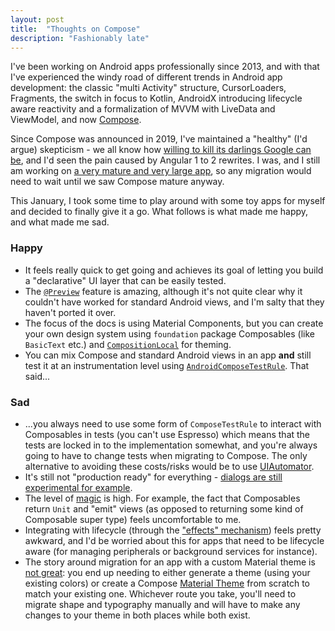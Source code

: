 ```yaml
---
layout: post
title:  "Thoughts on Compose"
description: "Fashionably late"
---
```


I've been working on Android apps professionally since 2013, and with that I've experienced the windy road of different trends in Android app development: the classic "multi Activity" structure, CursorLoaders, Fragments, the switch in focus to Kotlin, AndroidX introducing lifecycle aware reactivity and a formalization of MVVM with LiveData and ViewModel, and now [Compose](https://developer.android.com/compose).

Since Compose was announced in 2019, I've maintained a "healthy" (I'd argue) skepticism - we all know how [willing to kill its darlings Google can be](https://killedbygoogle.com/), and I'd seen the pain caused by Angular 1 to 2 rewrites. I was, and I still am working on [a very mature and very large app](https://github.com/getodk/collect/), so any migration would need to wait until we saw Compose mature anyway.

This January, I took some time to play around with some toy apps for myself and decided to finally give it a go. What follows is what made me happy, and what made me sad.

### Happy
- It feels really quick to get going and achieves its goal of letting you build a "declarative" UI layer that can be easily tested.
- The [`@Preview`](https://developer.android.com/develop/ui/compose/tooling/previews) feature is amazing, although it's not quite clear why it couldn't have worked for standard Android views, and I'm salty that they haven't ported it over.
- The focus of the docs is using Material Components, but you can create your own design system using `foundation` package Composables (like `BasicText` etc.) and [`CompositionLocal`](https://developer.android.com/develop/ui/compose/compositionlocal) for theming.
- You can mix Compose and standard Android views in an app **and** still test it at an instrumentation level using [`AndroidComposeTestRule`](https://developer.android.com/reference/kotlin/androidx/compose/ui/test/junit4/AndroidComposeTestRule). That said...
### Sad
- ...you always need to use some form of `ComposeTestRule` to interact with Composables in tests (you can't use Espresso) which means that the tests are locked in to the implementation somewhat, and you're always going to have to change tests when migrating to Compose. The only alternative to avoiding these costs/risks would be to use [UIAutomator](https://developer.android.com/training/testing/other-components/ui-automator).
- It's still not "production ready" for everything - [dialogs are still experimental for example](https://developer.android.com/reference/kotlin/androidx/compose/material3/package-summary#AlertDialog(kotlin.Function0,androidx.compose.ui.Modifier,androidx.compose.ui.window.DialogProperties,kotlin.Function0)).
- The level of [magic](https://giphy.com/gifs/shia-labeouf-12NUbkX6p4xOO4) is high. For example, the fact that Composables return `Unit` and "emit" views (as opposed to returning some kind of Composable super type) feels uncomfortable to me.
- Integrating with lifecycle (through the ["effects" mechanism](https://developer.android.com/topic/libraries/architecture/compose#run-code)) feels pretty awkward, and I'd be worried about this for apps that need to be lifecycle aware (for managing peripherals or background services for instance).
- The story around migration for an app with a custom Material theme is [not great](https://developer.android.com/develop/ui/compose/designsystems/views-to-compose): you end up needing to either generate a theme (using your existing colors) or create a Compose [Material Theme](https://developer.android.com/develop/ui/compose/designsystems/material3#material-theming) from scratch to match your existing one. Whichever route you take, you'll need to migrate shape and typography manually and will have to make any changes to your theme in both places while both exist.

